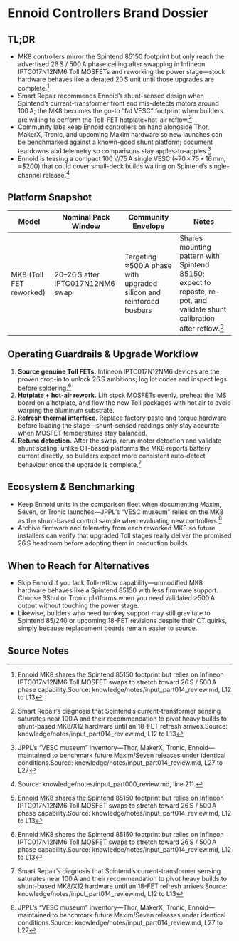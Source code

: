 # Ennoid Controllers Brand Dossier

## TL;DR

- MK8 controllers mirror the Spintend 85150 footprint but only reach the advertised 26 S / 500 A phase ceiling after swapping in Infineon IPTC017N12NM6 Toll MOSFETs and reworking the power stage—stock hardware behaves like a derated 20 S unit until those upgrades are complete.[^mk8_swap]
- Smart Repair recommends Ennoid’s shunt-sensed design when Spintend’s current-transformer front end mis-detects motors around 100 A; the MK8 becomes the go-to “fat VESC” footprint when builders are willing to perform the Toll-FET hotplate+hot-air reflow.[^ct_vs_shunt]
- Community labs keep Ennoid controllers on hand alongside Thor, MakerX, Tronic, and upcoming Maxim hardware so new launches can be benchmarked against a known-good shunt platform; document teardowns and telemetry so comparisons stay apples-to-apples.[^museum]
- Ennoid is teasing a compact 100 V/75 A single VESC (~70 × 75 × 16 mm, ≈$200) that could cover small-deck builds waiting on Spintend’s single-channel release.[^single_75a]

## Platform Snapshot

| Model | Nominal Pack Window | Community Envelope | Notes |
| --- | --- | --- | --- |
| MK8 (Toll FET reworked) | 20–26 S after IPTC017N12NM6 swap | Targeting ≈500 A phase with upgraded silicon and reinforced busbars | Shares mounting pattern with Spintend 85150; expect to repaste, re-pot, and validate shunt calibration after reflow.[^mk8_swap] |

## Operating Guardrails & Upgrade Workflow

1. **Source genuine Toll FETs.** Infineon IPTC017N12NM6 devices are the proven drop-in to unlock 26 S ambitions; log lot codes and inspect legs before soldering.[^mk8_swap]
2. **Hotplate + hot-air rework.** Lift stock MOSFETs evenly, preheat the IMS board on a hotplate, and flow the new Toll packages with hot air to avoid warping the aluminum substrate.
3. **Refresh thermal interface.** Replace factory paste and torque hardware before loading the stage—shunt-sensed readings only stay accurate when MOSFET temperatures stay balanced.
4. **Retune detection.** After the swap, rerun motor detection and validate shunt scaling; unlike CT-based platforms the MK8 reports battery current directly, so builders expect more consistent auto-detect behaviour once the upgrade is complete.[^ct_vs_shunt]

## Ecosystem & Benchmarking

- Keep Ennoid units in the comparison fleet when documenting Maxim, Seven, or Tronic launches—JPPL’s “VESC museum” relies on the MK8 as the shunt-based control sample when evaluating new controllers.[^museum]
- Archive firmware and telemetry from each reworked MK8 so future installers can verify that upgraded Toll stages really deliver the promised 26 S headroom before adopting them in production builds.

## When to Reach for Alternatives

- Skip Ennoid if you lack Toll-reflow capability—unmodified MK8 hardware behaves like a Spintend 85150 with less firmware support. Choose 3Shul or Tronic platforms when you need validated >500 A output without touching the power stage.
- Likewise, builders who need turnkey support may still gravitate to Spintend 85/240 or upcoming 18-FET revisions despite their CT quirks, simply because replacement boards remain easier to source.

## Source Notes

[^mk8_swap]: Ennoid MK8 shares the Spintend 85150 footprint but relies on Infineon IPTC017N12NM6 Toll MOSFET swaps to stretch toward 26 S / 500 A phase capability.Source: knowledge/notes/input_part014_review.md, L12 to L13
[^ct_vs_shunt]: Smart Repair’s diagnosis that Spintend’s current-transformer sensing saturates near 100 A and their recommendation to pivot heavy builds to shunt-based MK8/X12 hardware until an 18-FET refresh arrives.Source: knowledge/notes/input_part014_review.md, L12 to L13
[^museum]: JPPL’s “VESC museum” inventory—Thor, MakerX, Tronic, Ennoid—maintained to benchmark future Maxim/Seven releases under identical conditions.Source: knowledge/notes/input_part014_review.md, L27 to L27
[^single_75a]: Source: knowledge/notes/input_part000_review.md, line 211.
